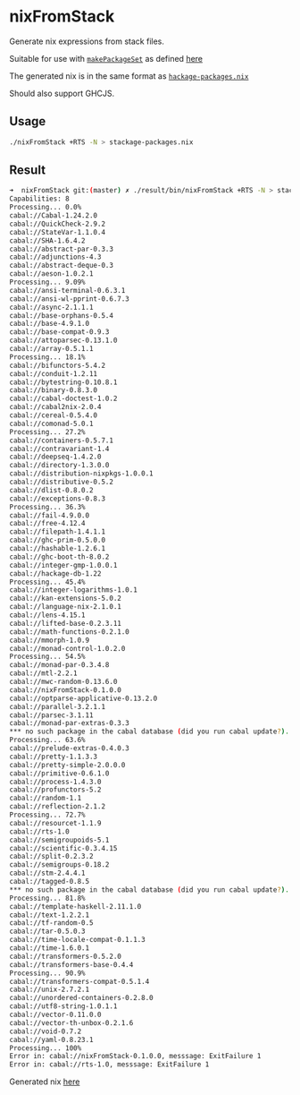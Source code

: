 # nixFromStack
Generate nix expressions from stack files.

Suitable for use with [`makePackageSet`](https://github.com/NixOS/nixpkgs/blob/master/pkgs/development/haskell-modules/lib.nix#L4)
as defined [here](https://github.com/NixOS/nixpkgs/blob/master/pkgs/development/haskell-modules/default.nix#L15)

The generated nix is in the same format as [`hackage-packages.nix`](https://github.com/NixOS/nixpkgs/blob/master/pkgs/development/haskell-modules/hackage-packages.nix)

Should also support GHCJS.

## Usage
```bash
./nixFromStack +RTS -N > stackage-packages.nix
```

## Result
```bash
➜  nixFromStack git:(master) ✗ ./result/bin/nixFromStack +RTS -N > stackage-packages.nix
Capabilities: 8
Processing... 0.0%
cabal://Cabal-1.24.2.0
cabal://QuickCheck-2.9.2
cabal://StateVar-1.1.0.4
cabal://SHA-1.6.4.2
cabal://abstract-par-0.3.3
cabal://adjunctions-4.3
cabal://abstract-deque-0.3
cabal://aeson-1.0.2.1
Processing... 9.09%
cabal://ansi-terminal-0.6.3.1
cabal://ansi-wl-pprint-0.6.7.3
cabal://async-2.1.1.1
cabal://base-orphans-0.5.4
cabal://base-4.9.1.0
cabal://base-compat-0.9.3
cabal://attoparsec-0.13.1.0
cabal://array-0.5.1.1
Processing... 18.1%
cabal://bifunctors-5.4.2
cabal://conduit-1.2.11
cabal://bytestring-0.10.8.1
cabal://binary-0.8.3.0
cabal://cabal-doctest-1.0.2
cabal://cabal2nix-2.0.4
cabal://cereal-0.5.4.0
cabal://comonad-5.0.1
Processing... 27.2%
cabal://containers-0.5.7.1
cabal://contravariant-1.4
cabal://deepseq-1.4.2.0
cabal://directory-1.3.0.0
cabal://distribution-nixpkgs-1.0.0.1
cabal://distributive-0.5.2
cabal://dlist-0.8.0.2
cabal://exceptions-0.8.3
Processing... 36.3%
cabal://fail-4.9.0.0
cabal://free-4.12.4
cabal://filepath-1.4.1.1
cabal://ghc-prim-0.5.0.0
cabal://hashable-1.2.6.1
cabal://ghc-boot-th-8.0.2
cabal://integer-gmp-1.0.0.1
cabal://hackage-db-1.22
Processing... 45.4%
cabal://integer-logarithms-1.0.1
cabal://kan-extensions-5.0.2
cabal://language-nix-2.1.0.1
cabal://lens-4.15.1
cabal://lifted-base-0.2.3.11
cabal://math-functions-0.2.1.0
cabal://mmorph-1.0.9
cabal://monad-control-1.0.2.0
Processing... 54.5%
cabal://monad-par-0.3.4.8
cabal://mtl-2.2.1
cabal://mwc-random-0.13.6.0
cabal://nixFromStack-0.1.0.0
cabal://optparse-applicative-0.13.2.0
cabal://parallel-3.2.1.1
cabal://parsec-3.1.11
cabal://monad-par-extras-0.3.3
*** no such package in the cabal database (did you run cabal update?). 
Processing... 63.6%
cabal://prelude-extras-0.4.0.3
cabal://pretty-1.1.3.3
cabal://pretty-simple-2.0.0.0
cabal://primitive-0.6.1.0
cabal://process-1.4.3.0
cabal://profunctors-5.2
cabal://random-1.1
cabal://reflection-2.1.2
Processing... 72.7%
cabal://resourcet-1.1.9
cabal://rts-1.0
cabal://semigroupoids-5.1
cabal://scientific-0.3.4.15
cabal://split-0.2.3.2
cabal://semigroups-0.18.2
cabal://stm-2.4.4.1
cabal://tagged-0.8.5
*** no such package in the cabal database (did you run cabal update?). 
Processing... 81.8%
cabal://template-haskell-2.11.1.0
cabal://text-1.2.2.1
cabal://tf-random-0.5
cabal://tar-0.5.0.3
cabal://time-locale-compat-0.1.1.3
cabal://time-1.6.0.1
cabal://transformers-0.5.2.0
cabal://transformers-base-0.4.4
Processing... 90.9%
cabal://transformers-compat-0.5.1.4
cabal://unix-2.7.2.1
cabal://unordered-containers-0.2.8.0
cabal://utf8-string-1.0.1.1
cabal://vector-0.11.0.0
cabal://vector-th-unbox-0.2.1.6
cabal://void-0.7.2
cabal://yaml-0.8.23.1
Processing... 100%
Error in: cabal://nixFromStack-0.1.0.0, messsage: ExitFailure 1
Error in: cabal://rts-1.0, messsage: ExitFailure 1
```

Generated nix [here](https://github.com/dmjio/nixFromStack/blob/master/stackage-packages.nix)
